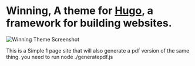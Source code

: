 # Winning, A theme for [Hugo](http://gohugo.io/), a framework for building websites.

![Winning Theme Screenshot](https://github.com/cssandstuff.com/hugo-theme-winning/blob/master/images/screenshot.png)

This is a Simple 1 page site that will also generate a pdf version of the same thing. you need to run node ./generatepdf.js

